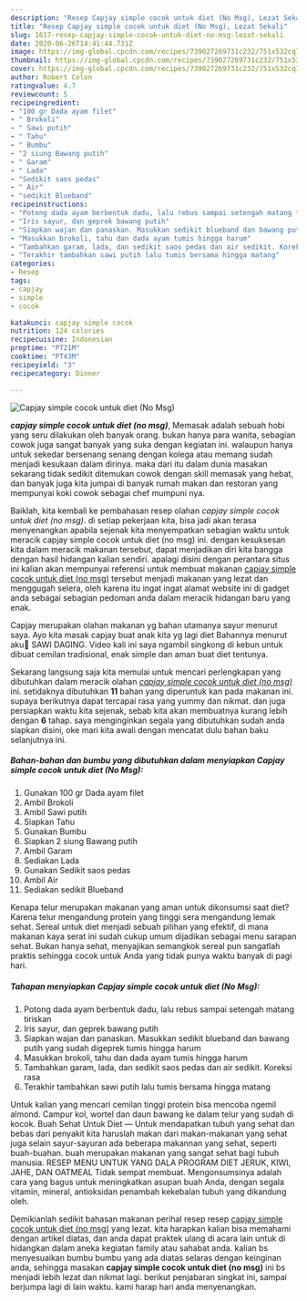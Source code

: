 ```yaml
---
description: "Resep Capjay simple cocok untuk diet (No Msg), Lezat Sekali"
title: "Resep Capjay simple cocok untuk diet (No Msg), Lezat Sekali"
slug: 1617-resep-capjay-simple-cocok-untuk-diet-no-msg-lezat-sekali
date: 2020-06-26T14:41:44.731Z
image: https://img-global.cpcdn.com/recipes/739027269731c232/751x532cq70/capjay-simple-cocok-untuk-diet-no-msg-foto-resep-utama.jpg
thumbnail: https://img-global.cpcdn.com/recipes/739027269731c232/751x532cq70/capjay-simple-cocok-untuk-diet-no-msg-foto-resep-utama.jpg
cover: https://img-global.cpcdn.com/recipes/739027269731c232/751x532cq70/capjay-simple-cocok-untuk-diet-no-msg-foto-resep-utama.jpg
author: Robert Colon
ratingvalue: 4.7
reviewcount: 5
recipeingredient:
- "100 gr Dada ayam filet"
- " Brokoli"
- " Sawi putih"
- " Tahu"
- " Bumbu"
- "2 siung Bawang putih"
- " Garam"
- " Lada"
- "Sedikit saos pedas"
- " Air"
- "sedikit Blueband"
recipeinstructions:
- "Potong dada ayam berbentuk dadu, lalu rebus sampai setengah matang tiriskan"
- "Iris sayur, dan geprek bawang putih"
- "Siapkan wajan dan panaskan. Masukkan sedikit blueband dan bawang putih yang sudah digeprek tumis hingga harum"
- "Masukkan brokoli, tahu dan dada ayam tumis hingga harum"
- "Tambahkan garam, lada, dan sedikit saos pedas dan air sedikit. Koreksi rasa"
- "Terakhir tambahkan sawi putih lalu tumis bersama hingga matang"
categories:
- Resep
tags:
- capjay
- simple
- cocok

katakunci: capjay simple cocok 
nutrition: 124 calories
recipecuisine: Indonesian
preptime: "PT21M"
cooktime: "PT43M"
recipeyield: "3"
recipecategory: Dinner

---
```



![Capjay simple cocok untuk diet (No Msg)](https://img-global.cpcdn.com/recipes/739027269731c232/751x532cq70/capjay-simple-cocok-untuk-diet-no-msg-foto-resep-utama.jpg)

<b><i>capjay simple cocok untuk diet (no msg)</i></b>, Memasak adalah sebuah hobi yang seru dilakukan oleh banyak orang. bukan hanya para wanita, sebagian cowok juga sangat banyak yang suka dengan kegiatan ini. walaupun hanya untuk sekedar bersenang senang dengan kolega atau memang sudah menjadi kesukaan dalam dirinya. maka dari itu dalam dunia masakan sekarang tidak sedikit ditemukan cowok dengan skill memasak yang hebat, dan banyak juga kita jumpai di banyak rumah makan dan restoran yang mempunyai koki cowok sebagai chef mumpuni nya.

Baiklah, kita kembali ke pembahasan resep olahan <i>capjay simple cocok untuk diet (no msg)</i>. di setiap pekerjaan kita, bisa jadi akan terasa menyenangkan apabila sejenak kita menyempatkan sebagian waktu untuk meracik capjay simple cocok untuk diet (no msg) ini. dengan kesuksesan kita dalam meracik makanan tersebut, dapat menjadikan diri kita bangga dengan hasil hidangan kalian sendiri. apalagi disini dengan perantara situs ini kalian akan mempunyai referensi untuk membuat makanan <u>capjay simple cocok untuk diet (no msg)</u> tersebut menjadi makanan yang lezat dan menggugah selera, oleh karena itu ingat ingat alamat website ini di gadget anda sebagai sebagian pedoman anda dalam meracik hidangan baru yang enak.

Capjay merupakan olahan makanan yg bahan utamanya sayur menurut saya. Ayo kita masak capjay buat anak kita yg lagi diet Bahannya menurut aku🤗 SAWI DAGING. Video kali ini saya ngambil singkong di kebun untuk dibuat cemilan tradisional, enak simple dan aman buat diet tentunya.


Sekarang langsung saja kita memulai untuk mencari perlengkapan yang dibutuhkan dalam meracik olahan <u><i>capjay simple cocok untuk diet (no msg)</i></u> ini. setidaknya dibutuhkan <b>11</b> bahan yang diperuntuk kan pada makanan ini. supaya berikutnya dapat tercapai rasa yang yummy dan nikmat. dan juga persiapkan waktu kita sejenak, sebab kita akan membuatnya kurang lebih dengan <b>6</b> tahap. saya menginginkan segala yang dibutuhkan sudah anda siapkan disini, oke mari kita awali dengan mencatat dulu bahan baku selanjutnya ini.

<!--inarticleads1-->

##### Bahan-bahan dan bumbu yang dibutuhkan dalam menyiapkan Capjay simple cocok untuk diet (No Msg):

1. Gunakan 100 gr Dada ayam filet
1. Ambil  Brokoli
1. Ambil  Sawi putih
1. Siapkan  Tahu
1. Gunakan  Bumbu
1. Siapkan 2 siung Bawang putih
1. Ambil  Garam
1. Sediakan  Lada
1. Gunakan Sedikit saos pedas
1. Ambil  Air
1. Sediakan sedikit Blueband


Kenapa telur merupakan makanan yang aman untuk dikonsumsi saat diet? Karena telur mengandung protein yang tinggi sera mengandung lemak sehat. Sereal untuk diet menjadi sebuah pilihan yang efektif, di mana makanan kaya serat ini sudah cukup umum dijadikan sebagai menu sarapan sehat. Bukan hanya sehat, menyajikan semangkok sereal pun sangatlah praktis sehingga cocok untuk Anda yang tidak punya waktu banyak di pagi hari. 

<!--inarticleads2-->

##### Tahapan menyiapkan Capjay simple cocok untuk diet (No Msg):

1. Potong dada ayam berbentuk dadu, lalu rebus sampai setengah matang tiriskan
1. Iris sayur, dan geprek bawang putih
1. Siapkan wajan dan panaskan. Masukkan sedikit blueband dan bawang putih yang sudah digeprek tumis hingga harum
1. Masukkan brokoli, tahu dan dada ayam tumis hingga harum
1. Tambahkan garam, lada, dan sedikit saos pedas dan air sedikit. Koreksi rasa
1. Terakhir tambahkan sawi putih lalu tumis bersama hingga matang


Untuk kalian yang mencari cemilan tinggi protein bisa mencoba ngemil almond. Campur kol, wortel dan daun bawang ke dalam telur yang sudah di kocok. Buah Sehat Untuk Diet — Untuk mendapatkan tubuh yang sehat dan bebas dari penyakit kita haruslah makan dari makan-makanan yang sehat juga selain sayur-sayuran ada beberapa makannan yang sehat, seperti buah-buahan. buah merupakan makanan yang sangat sehat bagi tubuh manusia. RESEP MENU UNTUK YANG DALA PROGRAM DIET JERUK, KIWI, JAHE, DAN OATMEAL Tidak sempat membuat. Mengonsumsinya adalah cara yang bagus untuk meningkatkan asupan buah Anda, dengan segala vitamin, mineral, antioksidan penambah kekebalan tubuh yang dikandung oleh. 

Demikianlah sedikit bahasan makanan perihal resep resep <u>capjay simple cocok untuk diet (no msg)</u> yang lezat. kita harapkan kalian bisa memahami dengan artikel diatas, dan anda dapat praktek ulang di acara lain untuk di hidangkan dalam aneka kegiatan family atau sahabat anda. kalian bs menyesuaikan bumbu bumbu yang ada diatas selaras dengan keinginan anda, sehingga masakan <b>capjay simple cocok untuk diet (no msg)</b> ini bs menjadi lebih lezat dan nikmat lagi. berikut penjabaran singkat ini, sampai berjumpa lagi di lain waktu. kami harap hari anda menyenangkan.
